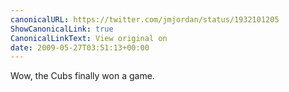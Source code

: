 ```yaml
---
canonicalURL: https://twitter.com/jmjordan/status/1932101205
ShowCanonicalLink: true
CanonicalLinkText: View original on
date: 2009-05-27T03:51:13+00:00
---
```

Wow, the Cubs finally won a game.